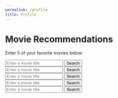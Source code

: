 ```yaml
---
permalink: /profile
title: Profile
---
```


# Movie Recommendations
Enter 5 of your favorite movies below:
<html lang="en">
<head>
    <meta charset="UTF-8">
    <meta name="viewport" content="width=device-width, initial-scale=1.0">
    <title>User Profile</title>
    <!-- Add your CSS styles here for better presentation -->
    <link rel="stylesheet" href="styles.css">
    <style>
        body {
            background-image: url('images/webbackground.png');
            background-size: cover;
            overscroll-behavior: none;
        }
    </style>
</head>
<body>
    <!-- Movie Selection Section -->
    <div>
    <input type="text" id="movieInput" placeholder="Enter a movie title">
    <button onclick="searchMovies()">Search</button>
    </div>
    <div>
    <input type="text" id="movieInput" placeholder="Enter a movie title">
    <button onclick="searchMovies()">Search</button>
    </div>
    <div>
    <input type="text" id="movieInput" placeholder="Enter a movie title">
    <button onclick="searchMovies()">Search</button>
    </div>
    <div>
    <input type="text" id="movieInput" placeholder="Enter a movie title">
    <button onclick="searchMovies()">Search</button>
    </div>
    <div>
    <input type="text" id="movieInput" placeholder="Enter a movie title">
    <button onclick="searchMovies()">Search</button>
    </div>


<script>
    // Function to search for movies using the OMDB API
    function movieRec() {
        var datelist = [];

        // Get user input & search for movie
        const movieInput = document.getElementById("movieInput");
        const query = movieInput.value;
        const apiKey = '85057df';
        const apiUrl = `https://www.omdbapi.com/?s=${encodeURIComponent(query)}&apikey=${apiKey}`;

        // Fetch data from the OMDB API
        fetch(apiUrl)
            .then(response => response.json())
            .then(data => {
                // Process and display movie data
                if (data.Response === "True" && data.Search) {
                    data.Search.forEach(movie => {
                        // Add date to datelist
                        datelist.push(movie.Year);
                    });
                } else {
                    // Handle error or no results
                    movieResults.innerHTML = 'No movies found or an error occurred.';
                }
            })
            .catch(error => {
                // Handle errors with the search
                console.error(error);
                movieResults.innerHTML = 'An error occurred while fetching data.';
            });
    }
</script>
</body>
</html>
